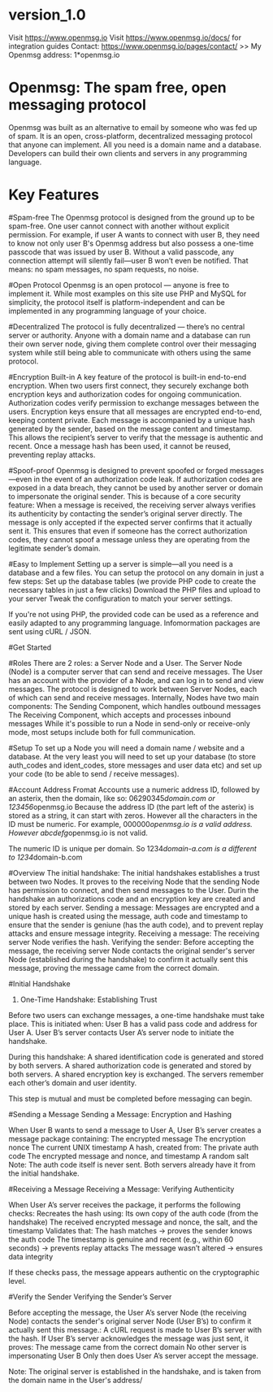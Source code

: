 # version_1.0

Visit https://www.openmsg.io
Visit https://www.openmsg.io/docs/ for integration guides
Contact: https://www.openmsg.io/pages/contact/ >> My Openmsg address: 1*openmsg.io

# Openmsg: The spam free, open messaging protocol
Openmsg was built as an alternative to email by someone who was fed up of spam. It is an open, cross-platform, decentralized messaging protocol that anyone can implement. All you need is a domain name and a database. Developers can build their own clients and servers in any programming language.


# Key Features
#Spam-free
The Openmsg protocol is designed from the ground up to be spam-free. One user cannot connect with another without explicit permission. For example, if user A wants to connect with user B, they need to know not only user B's Openmsg address but also possess a one-time passcode that was issued by user B. Without a valid passcode, any connection attempt will silently fail—user B won’t even be notified. That means: no spam messages, no spam requests, no noise.

#Open Protocol
Openmsg is an open protocol — anyone is free to implement it. While most examples on this site use PHP and MySQL for simplicity, the protocol itself is platform-independent and can be implemented in any programming language of your choice.

#Decentralized
The protocol is fully decentralized — there’s no central server or authority. Anyone with a domain name and a database can run their own server node, giving them complete control over their messaging system while still being able to communicate with others using the same protocol.

#Encryption Built-in
A key feature of the protocol is built-in end-to-end encryption. When two users first connect, they securely exchange both encryption keys and authorization codes for ongoing communication.
Authorization codes verify permission to exchange messages between the users.
Encryption keys ensure that all messages are encrypted end-to-end, keeping content private.
Each message is accompanied by a unique hash generated by the sender, based on the message content and timestamp. This allows the recipient’s server to verify that the message is authentic and recent. Once a message hash has been used, it cannot be reused, preventing replay attacks.

#Spoof-proof
Openmsg is designed to prevent spoofed or forged messages—even in the event of an authorization code leak. If authorization codes are exposed in a data breach, they cannot be used by another server or domain to impersonate the original sender. This is because of a core security feature: When a message is received, the receiving server always verifies its authenticity by contacting the sender’s original server directly. The message is only accepted if the expected server confirms that it actually sent it. This ensures that even if someone has the correct authorization codes, they cannot spoof a message unless they are operating from the legitimate sender’s domain.

#Easy to Implement
Setting up a server is simple—all you need is a database and a few files. You can setup the protocol on any domain in just a few steps:
Set up the database tables (we provide PHP code to create the necessary tables in just a few clicks)
Download the PHP files and upload to your server
Tweak the configuration to match your server settings.

If you're not using PHP, the provided code can be used as a reference and easily adapted to any programming language. Infomormation packages are sent using cURL / JSON.


#Get Started

#Roles
There are 2 roles: a Server Node and a User.
The Server Node (Node) is a computer server that can send and receive messages.
The User has an account with the provider of a Node, and can log in to send and view messages.
The protocol is designed to work between Server Nodes, each of which can send and receive messages. Internally, Nodes have two main components:
The Sending Component, which handles outbound messages
The Receiving Component, which accepts and processes inbound messages
While it's possible to run a Node in send-only or receive-only mode, most setups include both for full communication.

#Setup
To set up a Node you will need a domain name / website and a database. At the very least you will need to set up your database (to store auth_codes and ident_codes, store messages and user data etc) and set up your code (to be able to send / receive messages).

#Account Address Fromat
Accounts use a numeric address ID, followed by an asterix, then the domain, like so: 06290345*domain.com or 123456*openmsg.io
Because the address ID (the part left of the asterix) is stored as a string, it can start with zeros. However all the characters in the ID must be numeric. For example, 000000*openmsg.io is a valid address. However abcdefg*openmsg.io is not valid.

The numeric ID is unique per domain. So 1234*domain-a.com is a different to 1234*domain-b.com

#Overview
The initial handshake: The initial handshakes establishes a trust between two Nodes. It proves to the receiving Node that the sending Node has permission to connect, and then send messages to the User. Durin the handshake an authorizations code and an encryption key are created and stored by each server.
Sending a message: Messages are encrypted and a unique hash is created using the message, auth code and timestamp to ensure that the sender is geniune (has the auth code), and to prevent replay attacks and ensure message integrity.
Receiving a message: The receiving server Node verifies the hash.
Verifying the sender: Before accepting the message, the receiving server Node contacts the original sender's server Node (established during the handshake) to confirm it actually sent this message, proving the message came from the correct domain.

#Initial Handshake
1. One-Time Handshake: Establishing Trust

Before two users can exchange messages, a one-time handshake must take place. This is initiated when:
User B has a valid pass code and address for User A.
User B’s server contacts User A’s server node to initiate the handshake.

During this handshake:
A shared identification code is generated and stored by both servers.
A shared authorization code is generated and stored by both servers.
A shared encryption key is exchanged.
The servers remember each other’s domain and user identity.

This step is mutual and must be completed before messaging can begin.

#Sending a Message
Sending a Message: Encryption and Hashing

When User B wants to send a message to User A, User B’s server creates a message package containing:
The encrypted message
The encryption nonce
The current UNIX timestamp
A hash, created from:
The private auth code
The encrypted message and nonce, and timestamp
A random salt
Note: The auth code itself is never sent. Both servers already have it from the initial handshake.

#Receiving a Message
Receiving a Message: Verifying Authenticity

When User A’s server receives the package, it performs the following checks:
Recreates the hash using:
Its own copy of the auth code (from the handshake)
The received encrypted message and nonce, the salt, and the timestamp
Validates that:
The hash matches → proves the sender knows the auth code
The timestamp is genuine and recent (e.g., within 60 seconds) → prevents replay attacks
The message wasn’t altered → ensures data integrity

If these checks pass, the message appears authentic on the cryptographic level.

#Verify the Sender
Verifying the Sender’s Server

Before accepting the message, the User A’s server Node (the receiving Node) contacts the sender's original server Node (User B’s) to confirm it actually sent this message.:
A cURL request is made to User B’s server with the hash.
If User B’s server acknowledges the message was just sent, it proves:
The message came from the correct domain
No other server is impersonating User B
Only then does User A’s server accept the message.

Note: The original server is established in the handshake, and is taken from the domain name in the User's address/
